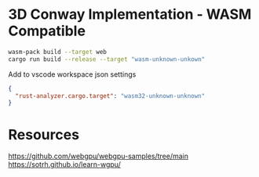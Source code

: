 # 3D Conway Implementation - WASM Compatible

```bash
wasm-pack build --target web
cargo run build --release --target "wasm-unknown-unkown"
```

Add to vscode workspace json settings

```json
{
  "rust-analyzer.cargo.target": "wasm32-unknown-unknown"
}
```

# Resources

https://github.com/webgpu/webgpu-samples/tree/main
https://sotrh.github.io/learn-wgpu/
